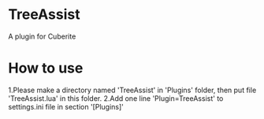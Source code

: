 # TreeAssist
A plugin for Cuberite 

# How to use
1.Please make a directory named 'TreeAssist' in 'Plugins' folder, then put file 'TreeAssist.lua' in this folder. 
2.Add one line 'Plugin=TreeAssist' to settings.ini file in section '[Plugins]'
